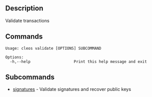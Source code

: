 ## Description
Validate transactions

## Commands

```console
Usage: cleos validate [OPTIONS] SUBCOMMAND

Options:
  -h,--help                   Print this help message and exit
```

## Subcommands
- [signatures](validate-signatures) - Validate signatures and recover public keys
